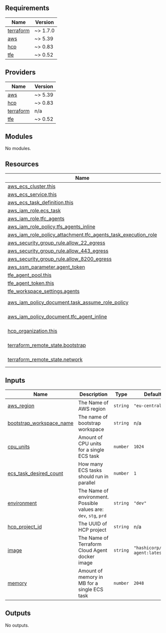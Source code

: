 <!-- BEGINNING OF PRE-COMMIT-TERRAFORM DOCS HOOK -->
## Requirements

| Name | Version |
|------|---------|
| <a name="requirement_terraform"></a> [terraform](#requirement\_terraform) | ~> 1.7.0 |
| <a name="requirement_aws"></a> [aws](#requirement\_aws) | ~> 5.39 |
| <a name="requirement_hcp"></a> [hcp](#requirement\_hcp) | ~> 0.83 |
| <a name="requirement_tfe"></a> [tfe](#requirement\_tfe) | ~> 0.52 |

## Providers

| Name | Version |
|------|---------|
| <a name="provider_aws"></a> [aws](#provider\_aws) | ~> 5.39 |
| <a name="provider_hcp"></a> [hcp](#provider\_hcp) | ~> 0.83 |
| <a name="provider_terraform"></a> [terraform](#provider\_terraform) | n/a |
| <a name="provider_tfe"></a> [tfe](#provider\_tfe) | ~> 0.52 |

## Modules

No modules.

## Resources

| Name | Type |
|------|------|
| [aws_ecs_cluster.this](https://registry.terraform.io/providers/hashicorp/aws/latest/docs/resources/ecs_cluster) | resource |
| [aws_ecs_service.this](https://registry.terraform.io/providers/hashicorp/aws/latest/docs/resources/ecs_service) | resource |
| [aws_ecs_task_definition.this](https://registry.terraform.io/providers/hashicorp/aws/latest/docs/resources/ecs_task_definition) | resource |
| [aws_iam_role.ecs_task](https://registry.terraform.io/providers/hashicorp/aws/latest/docs/resources/iam_role) | resource |
| [aws_iam_role.tfc_agents](https://registry.terraform.io/providers/hashicorp/aws/latest/docs/resources/iam_role) | resource |
| [aws_iam_role_policy.tfs_agents_inline](https://registry.terraform.io/providers/hashicorp/aws/latest/docs/resources/iam_role_policy) | resource |
| [aws_iam_role_policy_attachment.tfc_agents_task_execution_role](https://registry.terraform.io/providers/hashicorp/aws/latest/docs/resources/iam_role_policy_attachment) | resource |
| [aws_security_group_rule.allow_22_egress](https://registry.terraform.io/providers/hashicorp/aws/latest/docs/resources/security_group_rule) | resource |
| [aws_security_group_rule.allow_443_egress](https://registry.terraform.io/providers/hashicorp/aws/latest/docs/resources/security_group_rule) | resource |
| [aws_security_group_rule.allow_8200_egress](https://registry.terraform.io/providers/hashicorp/aws/latest/docs/resources/security_group_rule) | resource |
| [aws_ssm_parameter.agent_token](https://registry.terraform.io/providers/hashicorp/aws/latest/docs/resources/ssm_parameter) | resource |
| [tfe_agent_pool.this](https://registry.terraform.io/providers/hashicorp/tfe/latest/docs/resources/agent_pool) | resource |
| [tfe_agent_token.this](https://registry.terraform.io/providers/hashicorp/tfe/latest/docs/resources/agent_token) | resource |
| [tfe_workspace_settings.agents](https://registry.terraform.io/providers/hashicorp/tfe/latest/docs/resources/workspace_settings) | resource |
| [aws_iam_policy_document.task_assume_role_policy](https://registry.terraform.io/providers/hashicorp/aws/latest/docs/data-sources/iam_policy_document) | data source |
| [aws_iam_policy_document.tfc_agent_inline](https://registry.terraform.io/providers/hashicorp/aws/latest/docs/data-sources/iam_policy_document) | data source |
| [hcp_organization.this](https://registry.terraform.io/providers/hashicorp/hcp/latest/docs/data-sources/organization) | data source |
| [terraform_remote_state.bootstrap](https://registry.terraform.io/providers/hashicorp/terraform/latest/docs/data-sources/remote_state) | data source |
| [terraform_remote_state.network](https://registry.terraform.io/providers/hashicorp/terraform/latest/docs/data-sources/remote_state) | data source |

## Inputs

| Name | Description | Type | Default | Required |
|------|-------------|------|---------|:--------:|
| <a name="input_aws_region"></a> [aws\_region](#input\_aws\_region) | The Name of AWS region | `string` | `"eu-central-1"` | no |
| <a name="input_bootstrap_workspace_name"></a> [bootstrap\_workspace\_name](#input\_bootstrap\_workspace\_name) | The name of bootstrap workspace | `string` | n/a | yes |
| <a name="input_cpu_units"></a> [cpu\_units](#input\_cpu\_units) | Amount of CPU units for a single ECS task | `number` | `1024` | no |
| <a name="input_ecs_task_desired_count"></a> [ecs\_task\_desired\_count](#input\_ecs\_task\_desired\_count) | How many ECS tasks should run in parallel | `number` | `1` | no |
| <a name="input_environment"></a> [environment](#input\_environment) | The Name of environment. Possible values are: `dev`, `stg`, `prd` | `string` | `"dev"` | no |
| <a name="input_hcp_project_id"></a> [hcp\_project\_id](#input\_hcp\_project\_id) | The UUID of HCP project | `string` | n/a | yes |
| <a name="input_image"></a> [image](#input\_image) | The Name of Terraform Cloud Agent docker image | `string` | `"hashicorp/tfc-agent:latest"` | no |
| <a name="input_memory"></a> [memory](#input\_memory) | Amount of memory in MB for a single ECS task | `number` | `2048` | no |

## Outputs

No outputs.
<!-- END OF PRE-COMMIT-TERRAFORM DOCS HOOK -->
